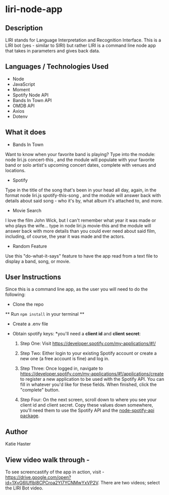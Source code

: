# liri-node-app

## Description

LIRI stands for Language Interpretation and Recognition Interface. This is a LIRI bot (yes - similar to SIRI) but rather LIRI is a command line node app that takes in parameters and gives back data.

## Languages / Technologies Used

* Node
* JavaScript
* Moment
* Spotify Node API
* Bands In Town API
* OMDB API
* Axios
* Dotenv

## What it does

* Bands In Town <br/>

Want to know when your favorite band is playing? Type into the module: node liri.js concert-this <your band here>, and the module will populate with your favorite band or solo artist's upcoming concert dates, complete with venues and locations.
<br/>
* Spotify

Type in the title of the song that's been in your head all day, again, in the format node liri.js spotify-this-song <song title>, and the module will answer back with details about said song - who it's by, what album it's attached to, and more.

* Movie Search

I love the film John Wick, but I can't remember what year it was made or who plays the wife... type in node liri.js movie-this <movie title> and the module will answer back with more details than you could ever need about said film, including, of course, the year it was made and the actors.

* Random Feature

Use this "do-what-it-says" feature to have the app read from a text file to display a band, song, or movie.

## User Instructions

Since this is a command line app, as the user you will need to do the following: 
* Clone the repo

** Run `npm install` in your terminal **
* Create a .env file
* Obtain spotify keys:
  *you'll need a **client id** and **client secret**:

   1. Step One: Visit <https://developer.spotify.com/my-applications/#!/>

   1. Step Two: Either login to your existing Spotify account or create a new one (a free account is fine) and log in.

   1. Step Three: Once logged in, navigate to <https://developer.spotify.com/my-applications/#!/applications/create> to register a new application to be used with the Spotify API. You can fill in whatever you'd like for these fields. When finished, click the "complete" button.

   1. Step Four: On the next screen, scroll down to where you see your client id and client secret. Copy these values down somewhere, you'll need them to use the Spotify API and the [node-spotify-api package](https://www.npmjs.com/package/node-spotify-api).

## Author
Katie Haster

## View video walk through - 
To see screencastify of the app in action, visit - https://drive.google.com/open?id=1XyG6IUfIbl8CPCroa2YI7YCNMwYxVP2V. There are two videos; select the LIRI Bot video.


